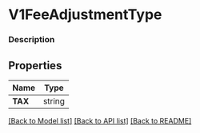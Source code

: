 # V1FeeAdjustmentType


### Description



## Properties
Name | Type
------------ | -------------
**TAX** | string

[[Back to Model list]](../README.md#documentation-for-models) [[Back to API list]](../README.md#documentation-for-api-endpoints) [[Back to README]](../README.md)


